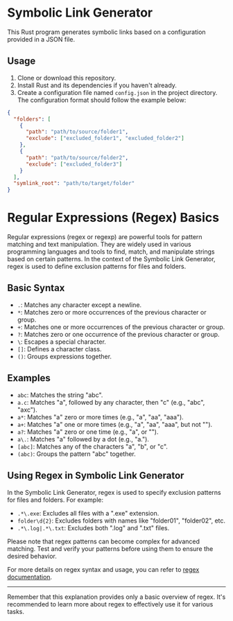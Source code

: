 # Symbolic Link Generator

This Rust program generates symbolic links based on a configuration provided in a JSON file.

## Usage

1. Clone or download this repository.
2. Install Rust and its dependencies if you haven't already.
3. Create a configuration file named `config.json` in the project directory. The configuration format should follow the example below:

```json
{
  "folders": [
    {
      "path": "path/to/source/folder1",
      "exclude": ["excluded_folder1", "excluded_folder2"]
    },
    {
      "path": "path/to/source/folder2",
      "exclude": ["excluded_folder3"]
    }
  ],
  "symlink_root": "path/to/target/folder"
}
```

# Regular Expressions (Regex) Basics

Regular expressions (regex or regexp) are powerful tools for pattern matching and text manipulation. They are widely used in various programming languages and tools to find, match, and manipulate strings based on certain patterns. In the context of the Symbolic Link Generator, regex is used to define exclusion patterns for files and folders.

## Basic Syntax

- `.`: Matches any character except a newline.
- `*`: Matches zero or more occurrences of the previous character or group.
- `+`: Matches one or more occurrences of the previous character or group.
- `?`: Matches zero or one occurrence of the previous character or group.
- `\`: Escapes a special character.
- `[]`: Defines a character class.
- `()`: Groups expressions together.

## Examples

- `abc`: Matches the string "abc".
- `a.c`: Matches "a", followed by any character, then "c" (e.g., "abc", "axc").
- `a*`: Matches "a" zero or more times (e.g., "a", "aa", "aaa").
- `a+`: Matches "a" one or more times (e.g., "a", "aa", "aaa", but not "").
- `a?`: Matches "a" zero or one time (e.g., "a", or "").
- `a\.`: Matches "a" followed by a dot (e.g., "a.").
- `[abc]`: Matches any of the characters "a", "b", or "c".
- `(abc)`: Groups the pattern "abc" together.

## Using Regex in Symbolic Link Generator

In the Symbolic Link Generator, regex is used to specify exclusion patterns for files and folders. For example:
- `.*\.exe`: Excludes all files with a ".exe" extension.
- `folder\d{2}`: Excludes folders with names like "folder01", "folder02", etc.
- `.*\.log|.*\.txt`: Excludes both ".log" and ".txt" files.

Please note that regex patterns can become complex for advanced matching. Test and verify your patterns before using them to ensure the desired behavior.

For more details on regex syntax and usage, you can refer to [regex documentation](https://docs.rs/regex/1.4.3/regex/index.html).

---
Remember that this explanation provides only a basic overview of regex. It's recommended to learn more about regex to effectively use it for various tasks.
